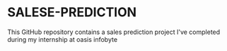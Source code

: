 # SALESE-PREDICTION
This GitHub repository contains a sales prediction project I've completed during my internship at oasis infobyte
